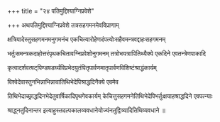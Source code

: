 +++
title = "२४ पतिमुद्दिश्याग्निप्रवेशे"

+++
अथपतिमुद्दिश्याग्निप्रवेशे तत्रसहगमनमेवविप्राणाम्

क्षत्रियादेस्तुसहगमनमनुगमनंच एकचित्यारोहेणदंपत्योःसहैवमन्त्रवद्दाहःसहगमनम्

भर्तुःसमन्त्रकदाहोत्तरंपृथकचितावग्निप्रवेशोनुगमनम् तत्रोभयत्रापितिथ्यैक्ये एकदिने एवतन्त्रेणपाकादि

कृत्वादर्शवत्षट्‌पिण्डषडर्घ्यविप्रभेदयुतंपितृपार्वणमातृपार्वणविशिष्टंश्राद्धंकार्यम्

विश्वेदेवास्तुनभिन्नाभिन्नावातिथिभेदेपिश्राद्धदिनैक्ये एवमेव

तिथिभेदाच्छ्राद्धदिनभेदेतुवार्षिकादिपृथगेवकार्यम् केचित्तुसहगमनेतिथिभेदेपिभर्तुःक्षयाहश्राद्धदिने एवपत्न्याः

श्राद्ध्नतुदिनान्तर इत्याहुस्तदल्पकालव्यवधानेयोज्यंनतुद्वित्र्यादितिथिव्यवधाने ॥
